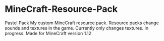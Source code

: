 # MineCraft-Resource-Pack
Pastel Pack
My custom MineCraft resource pack. Resource packs change sounds and textures in the game. Currently only changes textures. In progress.
Made for MineCraft version 1.12
